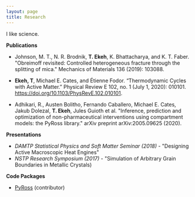 ```yaml
---
layout: page
title: Research
---
```


I like science.

**Publications**

- Johnson, M. T., N. R. Brodnik, **T. Ekeh**, K. Bhattacharya, and K. T. Faber. "Obreimoff revisited: Controlled heterogeneous fracture through the splitting of mica." Mechanics of Materials 136 (2019): 103088.

- **Ekeh, T**, Michael E. Cates, and Étienne Fodor. “Thermodynamic Cycles with Active Matter.” Physical Review E 102, no. 1 (July 1, 2020): 010101. https://doi.org/10.1103/PhysRevE.102.010101.

- Adhikari, R., Austen Bolitho, Fernando Caballero, Michael E. Cates, Jakub Dolezal, **T. Ekeh**, Jules Guioth et al. "Inference, prediction and optimization of non-pharmaceutical interventions using compartment models: the PyRoss library." arXiv preprint arXiv:2005.09625 (2020).

**Presentations**
- _DAMTP Statistical Physics and Soft Matter Seminar (2018)_ - "Designing Active Macroscopic Heat Engines"
- _NSTP Research Symposium (2017)_ - "Simulation of Arbitrary Grain Boundaries in Metallic Crystals)


**Code Packages**
- [PyRoss](https://github.com/rajeshrinet/pyross) (contributor)
